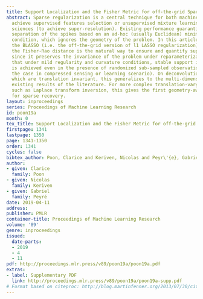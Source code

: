 ```yaml
---
title: Support Localization and the Fisher Metric for off-the-grid Sparse Regularization
abstract: Sparse regularization is a central technique for both machine learning (to
  achieve supervised features selection or unsupervised mixture learning) and imaging
  sciences (to achieve super-resolution). Existing performance guaranties assume a
  separation of the spikes based on an ad-hoc (usually Euclidean) minimum distance
  condition, which ignores the geometry of the problem. In this article, we study
  the BLASSO (i.e. the off-the-grid version of l1 LASSO regularization) and show that
  the Fisher-Rao distance is the natural way to ensure and quantify support recovery,
  since it preserves the invariance of the problem under reparameterization. We prove
  that under mild regularity and curvature conditions, stable support identification
  is achieved even in the presence of randomized sub-sampled observations (which is
  the case in compressed sensing or learning scenario). On deconvolution problems,
  which are translation invariant, this generalizes to the multi-dimensional setting
  existing results of the literature. For more complex translation-varying problems,
  such as Laplace transform inversion, this gives the first geometry-aware guarantees
  for sparse recovery.
layout: inproceedings
series: Proceedings of Machine Learning Research
id: poon19a
month: 0
tex_title: Support Localization and the Fisher Metric for off-the-grid Sparse Regularization
firstpage: 1341
lastpage: 1350
page: 1341-1350
order: 1341
cycles: false
bibtex_author: Poon, Clarice and Keriven, Nicolas and Peyr\'{e}, Gabriel
author:
- given: Clarice
  family: Poon
- given: Nicolas
  family: Keriven
- given: Gabriel
  family: Peyré
date: 2019-04-11
address: 
publisher: PMLR
container-title: Proceedings of Machine Learning Research
volume: '89'
genre: inproceedings
issued:
  date-parts:
  - 2019
  - 4
  - 11
pdf: http://proceedings.mlr.press/v89/poon19a/poon19a.pdf
extras:
- label: Supplementary PDF
  link: http://proceedings.mlr.press/v89/poon19a/poon19a-supp.pdf
# Format based on citeproc: http://blog.martinfenner.org/2013/07/30/citeproc-yaml-for-bibliographies/
---
```

